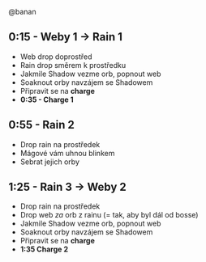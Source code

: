 @banan

## 0:15 - Weby 1 -> Rain 1

- Web drop doprostřed
- Rain drop směrem k prostředku
- Jakmile Shadow vezme orb, popnout web
- Soaknout orby navzájem se Shadowem
- Připravit se na **charge**
- **0:35 - Charge 1**

## 0:55 - Rain 2

- Drop rain na prostředek
- Mágové vám uhnou blinkem
- Sebrat jejich orby

## 1:25 - Rain 3 -> Weby 2

- Drop rain na prostředek
- Drop web _za_ orb z rainu (= tak, aby byl dál od bosse)
- Jakmile Shadow vezme orb, popnout web
- Soaknout orby navzájem se Shadowem
- Připravit se na **charge**
- **1:35 Charge 2**
